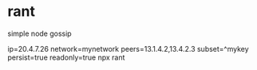 # rant
simple node gossip

ip=20.4.7.26 network=mynetwork peers=13.1.4.2,13.4.2.3 subset=^mykey persist=true readonly=true npx rant
